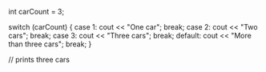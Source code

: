 int carCount = 3;

switch (carCount) {
  case 1:
    cout << "One car";
    break;
  case 2: 
    cout << "Two cars";
    break;
  case 3: 
    cout << "Three cars";
    break;
  default: 
    cout << "More than three cars";
    break;
}

// prints three cars